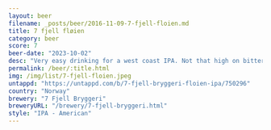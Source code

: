 ```yaml
---
layout: beer
filename: _posts/beer/2016-11-09-7-fjell-floien.md
title: 7 fjell fløien
category: beer
score: 7
beer-date: "2023-10-02"
desc: "Very easy drinking for a west coast IPA. Not that high on bitterness"
permalink: /beer/:title.html
img: /img/list/7-fjell-floien.jpeg
untappd: "https://untappd.com/b/7-fjell-bryggeri-floien-ipa/750296"
country: "Norway"
brewery: "7 Fjell Bryggeri"
breweryURL: "/brewery/7-fjell-bryggeri.html"
style: "IPA - American"
---
```

